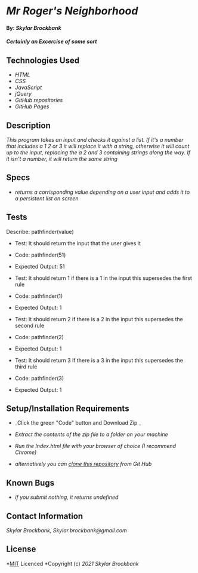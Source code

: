 # _Mr Roger's Neighborhood_

#### By: _**Skylar Brockbank**_

#### _Certainly an Excercise of some sort_

## Technologies Used

* _HTML_
* _CSS_
* _JavaScript_
* _jQuery_
* _GitHub repositories_
* _GitHub Pages_

## Description

_This program takes an input and checks it against a list. If it's a number that includes a 1 2 or 3 it will replace it with a string, otherwise it will count up to the input, replacing the a 2 and 3 containing strings along the way. If it isn't a number, it will return the same string_

## Specs
* _returns a corrisponding value depending on a user input and adds it to a persistent list on screen_



## Tests
Describe: pathfinder(value)

* Test: It should return the input that the user gives it
* Code: pathfinder(51)
* Expected Output: 51

* Test: It should return 1 if there is a 1 in the input this  supersedes the first rule
* Code: pathfinder(1)
* Expected Output: 1

* Test: It should return 2 if there is a 2 in the input this supersedes the second rule
* Code: pathfinder(2)
* Expected Output: 1

* Test: It should return 3 if there is a 3 in the input this supersedes the third rule
* Code: pathfinder(3)
* Expected Output: 1


## Setup/Installation Requirements

* _Click the green "Code" button and Download Zip _
* _Extract the contents of the zip file to a folder on your machine_
* _Run the Index.html file with your browser of choice (I recommend Chrome)_

* _alternatively you can [clone this repository](https://www.learnhowtoprogram.com/introduction-to-programming/git-html-and-css/practice-github-remote-repositories) from Git Hub_

## Known Bugs

* _if you submit nothing, it returns undefined_

## Contact Information
_Skylar Brockbank, Skylar.brockbank@gmail.com_

## License

*[MIT](https://opensource.org/licenses/MIT) Licenced
*Copyright (c) _2021_ _Skylar Brockbank_